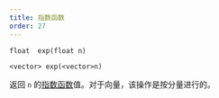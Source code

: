 ```yaml
---
title: 指数函数
order: 27
---
```


`float  exp(float n)`

`<vector> exp(<vector>n)`

返回 `n` 的[指数函数](http://en.wikipedia.org/wiki/Exponential_function)值。对于向量，该操作是按分量进行的。